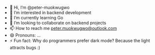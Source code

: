 - 👋 Hi, I’m @peter-muokwugwo
- 👀 I’m interested in backend development
- 🌱 I’m currently learning Go
- 💞️ I’m looking to collaborate on backend projects
- 📫 How to reach me peter.muokwugwo@outlook.com
- 😄 Pronouns: ...
- ⚡ Fun fact: Why do programmers prefer dark mode? Because the light attracts bugs :)

<!---
peter-muokwugwo/peter-muokwugwo is a ✨ special ✨ repository because its `README.md` (this file) appears on your GitHub profile.
You can click the Preview link to take a look at your changes.
--->
